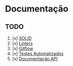 # Documentação

## TODO

1. [x] [SOLID](https://github.com/gabrieljmj/devio-dev-doc/blob/main/SOLID.md)
2. [x] [Linters](https://github.com/gabrieljmj/devio-dev-doc/blob/main/LINTERS.md)
4. [x] [Gitflow](https://github.com/gabrieljmj/devio-dev-doc/blob/main/GITFLOW.md)
5. [x] [Testes Automatizados](https://github.com/gabrieljmj/devio-dev-doc/blob/main/TESTS.md)
6. [x] [Documentação API](https://github.com/gabrieljmj/devio-dev-doc/blob/main/API-DOCS.md)
